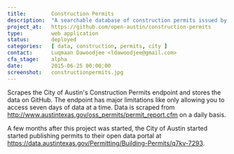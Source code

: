 ```yaml
---
title:        Construction Permits
description:  "A searchable database of construction permits issued by the City of Austin since 1980"
project_at:   https://github.com/open-austin/construction-permits
type:         web application
status:       deployed
categories:   [ data, construction, permits, city ]
contact:      Luqmaan Dawoodjee <ldawoodjee@gmail.com>
cfa_stage:    alpha
date:         2015-06-25 00:00:00
screenshot:   constructionpermits.jpg
---
```


Scrapes the City of Austin's Construction Permits endpoint and stores the data on GitHub. The endpoint has major limitations like only allowing you to access seven days of data at a time. Data is scraped from http://www.austintexas.gov/oss_permits/permit_report.cfm on a daily basis.

A few months after this project was started, the City of Austin started  started publishing permits to their open data portal at https://data.austintexas.gov/Permitting/Building-Permits/q7kv-7293.
